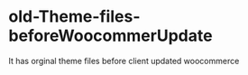 # old-Theme-files-beforeWoocommerUpdate
It has orginal theme files before client updated woocommerce 
